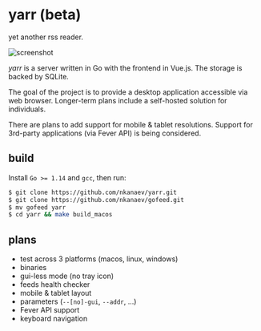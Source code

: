 # yarr (beta)

yet another rss reader.

![screenshot](https://github.com/nkanaev/yarr/blob/master/artwork/promo.png?raw=true)

*yarr* is a server written in Go with the frontend in Vue.js. The storage is backed by SQLite.

The goal of the project is to provide a desktop application accessible via web browser.
Longer-term plans include a self-hosted solution for individuals.

There are plans to add support for mobile & tablet resolutions.
Support for 3rd-party applications (via Fever API) is being considered.

## build

Install `Go >= 1.14` and `gcc`, then run:

```sh
$ git clone https://github.com/nkanaev/yarr.git
$ git clone https://github.com/nkanaev/gofeed.git
$ mv gofeed yarr
$ cd yarr && make build_macos
```

## plans

- test across 3 platforms (macos, linux, windows)
- binaries
- gui-less mode (no tray icon)
- feeds health checker
- mobile & tablet layout
- parameters (`--[no]-gui`, `--addr`, ...)
- Fever API support
- keyboard navigation
